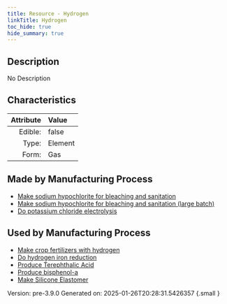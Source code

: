 ```yaml
---
title: Resource - Hydrogen
linkTitle: Hydrogen
toc_hide: true
hide_summary: true
---
```


## Description
No Description

## Characteristics

| Attribute      | Value |
|--------:|:------|
|Edible:|false|
|Type:|Element|
|Form:|Gas|
 
## Made by Manufacturing Process

- [Make sodium hypochlorite for bleaching and sanitation](/docs/definitions/process/make-sodium-hypochlorite-for-bleaching-and-sanitation)
- [Make sodium hypochlorite for bleaching and sanitation (large batch)](/docs/definitions/process/make-sodium-hypochlorite-for-bleaching-and-sanitation--large-batch-)
- [Do potassium chloride electrolysis](/docs/definitions/process/do-potassium-chloride-electrolysis)

## Used by Manufacturing Process

- [Make crop fertilizers with hydrogen](/docs/definitions/process/make-crop-fertilizers-with-hydrogen)
- [Do hydrogen iron reduction](/docs/definitions/process/do-hydrogen-iron-reduction)
- [Produce Terephthalic Acid](/docs/definitions/process/produce-terephthalic-acid)
- [Produce bisphenol-a](/docs/definitions/process/produce-bisphenol-a)
- [Make Silicone Elastomer](/docs/definitions/process/make-silicone-elastomer)


    

Version: pre-3.9.0 Generated on: 2025-01-26T20:28:31.5426357
{.small }
